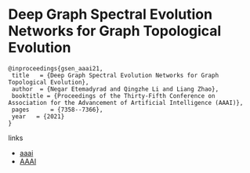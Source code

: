 # Deep Graph Spectral Evolution Networks for Graph Topological Evolution

```
@inproceedings{gsen_aaai21,
 title   = {Deep Graph Spectral Evolution Networks for Graph Topological Evolution},
 author  = {Negar Etemadyrad and Qingzhe Li and Liang Zhao},
 booktitle = {Proceedings of the Thirty-Fifth Conference on Association for the Advancement of Artificial Intelligence (AAAI)},
 pages	    = {7358--7366},
 year   = {2021}
}
```

links
- [aaai](https://www.aaai.org/AAAI21Papers/AAAI-5096.EtemadyradN.pdf)
- [AAAI](https://ojs.aaai.org/index.php/AAAI/article/view/16903)
